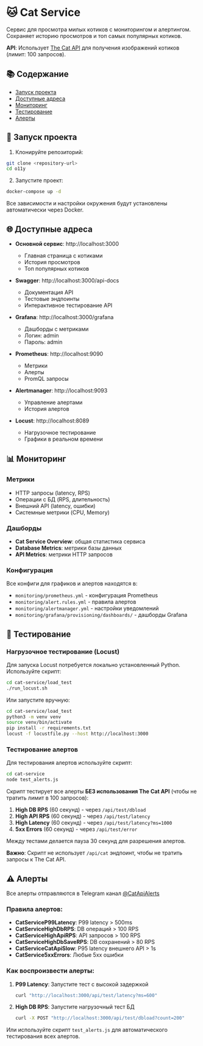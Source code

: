 # 🐱 Cat Service

Сервис для просмотра милых котиков с мониторингом и алертингом. Сохраняет историю просмотров и топ самых популярных котиков.

**API**: Использует [The Cat API](https://thecatapi.com/) для получения изображений котиков (лимит: 100 запросов).

## 📚 Содержание
- [Запуск проекта](#запуск-проекта)
- [Доступные адреса](#доступные-адреса)
- [Мониторинг](#мониторинг)
- [Тестирование](#тестирование)
- [Алерты](#алерты)

## 🚀 Запуск проекта

1. Клонируйте репозиторий:
```bash
git clone <repository-url>
cd o11y
```

2. Запустите проект:
```bash
docker-compose up -d
```

Все зависимости и настройки окружения будут установлены автоматически через Docker.

## 🌐 Доступные адреса

- **Основной сервис**: http://localhost:3000
  - Главная страница с котиками
  - История просмотров
  - Топ популярных котиков

- **Swagger**: http://localhost:3000/api-docs
  - Документация API
  - Тестовые эндпоинты
  - Интерактивное тестирование API

- **Grafana**: http://localhost:3000/grafana
  - Дашборды с метриками
  - Логин: admin
  - Пароль: admin

- **Prometheus**: http://localhost:9090
  - Метрики
  - Алерты
  - PromQL запросы

- **Alertmanager**: http://localhost:9093
  - Управление алертами
  - История алертов

- **Locust**: http://localhost:8089
  - Нагрузочное тестирование
  - Графики в реальном времени

## 📊 Мониторинг

### Метрики
- HTTP запросы (latency, RPS)
- Операции с БД (RPS, длительность)
- Внешний API (latency, ошибки)
- Системные метрики (CPU, Memory)

### Дашборды
- **Cat Service Overview**: общая статистика сервиса
- **Database Metrics**: метрики базы данных
- **API Metrics**: метрики HTTP запросов

### Конфигурация
Все конфиги для графиков и алертов находятся в:
- `monitoring/prometheus.yml` - конфигурация Prometheus
- `monitoring/alert.rules.yml` - правила алертов
- `monitoring/alertmanager.yml` - настройки уведомлений
- `monitoring/grafana/provisioning/dashboards/` - дашборды Grafana

## 🧪 Тестирование

### Нагрузочное тестирование (Locust)

Для запуска Locust потребуется локально установленный Python. Используйте скрипт:
```bash
cd cat-service/load_test
./run_locust.sh
```

Или запустите вручную:
```bash
cd cat-service/load_test
python3 -m venv venv
source venv/bin/activate
pip install -r requirements.txt
locust -f locustfile.py --host http://localhost:3000
```

### Тестирование алертов

Для тестирования алертов используйте скрипт:
```bash
cd cat-service
node test_alerts.js
```

Скрипт тестирует все алерты **БЕЗ использования The Cat API** (чтобы не тратить лимит в 100 запросов):
1. **High DB RPS** (60 секунд) - через `/api/test/dbload`
2. **High API RPS** (60 секунд) - через `/api/test/latency`
3. **High Latency** (60 секунд) - через `/api/test/latency?ms=1000`
4. **5xx Errors** (60 секунд) - через `/api/test/error`

Между тестами делается пауза 30 секунд для разрешения алертов.

**Важно**: Скрипт не использует `/api/cat` эндпоинт, чтобы не тратить запросы к The Cat API.

## ⚠️ Алерты

Все алерты отправляются в Telegram канал [@CatApiAlerts](https://t.me/CatApiAlerts)

### Правила алертов:
- **CatServiceP99Latency**: P99 latency > 500ms
- **CatServiceHighDbRPS**: DB операций > 100 RPS
- **CatServiceHighApiRPS**: API запросов > 100 RPS
- **CatServiceHighDbSaveRPS**: DB сохранений > 80 RPS
- **CatServiceCatApiSlow**: P95 latency внешнего API > 1s
- **CatService5xxErrors**: Любые 5xx ошибки

### Как воспроизвести алерты:
1. **P99 Latency**: Запустите тест с высокой задержкой
   ```bash
   curl "http://localhost:3000/api/test/latency?ms=600"
   ```

2. **High DB RPS**: Запустите нагрузочный тест БД
   ```bash
   curl -X POST "http://localhost:3000/api/test/dbload?count=200"
   ```

Или используйте скрипт `test_alerts.js` для автоматического тестирования всех алертов.